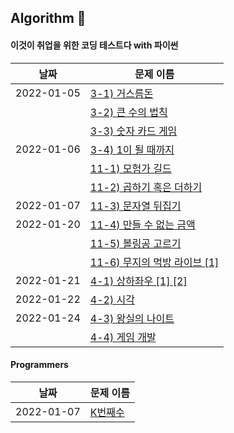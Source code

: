 ## Algorithm :dizzy:

#### 이것이 취업을 위한 코딩 테스트다 with 파이썬

|날짜|문제 이름|
|---|---|
|2022-01-05|<a href="https://github.com/Pro-Judy/Algorithm/blob/main/src/ch03/Greedy1.java"> 3-1) 거스름돈 </a>|
||<a href="https://github.com/Pro-Judy/Algorithm/blob/main/src/ch03/Greedy2.java">3-2) 큰 수의 법칙</a>|
||<a href="https://github.com/Pro-Judy/Algorithm/blob/main/src/ch03/Greedy3.java">3-3) 숫자 카드 게임</a>|
|2022-01-06|<a href="https://github.com/Pro-Judy/Algorithm/blob/main/src/ch03/Greedy4.java"> 3-4) 1이 될 때까지 </a>|
||<a href="https://github.com/Pro-Judy/Algorithm/blob/main/src/ch11/Greedy1.java"> 11-1) 모험가 길드  </a>|
||<a href="https://github.com/Pro-Judy/Algorithm/blob/main/src/ch11/Greedy2.java"> 11-2) 곱하기 혹은 더하기  </a>|
|2022-01-07|<a href="https://github.com/Pro-Judy/Algorithm/blob/main/src/ch11/Greedy3.java"> 11-3) 문자열 뒤집기 </a>|
|2022-01-20|<a href="https://github.com/Pro-Judy/Algorithm/blob/main/src/ch11/Greedy4.java"> 11-4) 만들 수 없는 금액 </a>|
||<a href="https://github.com/Pro-Judy/Algorithm/blob/main/src/ch11/Greedy5.java"> 11-5) 볼링공 고르기 </a>|
||<a href="https://github.com/Pro-Judy/Algorithm/blob/main/src/ch11/Greedy6.java"> 11-6) 무지의 먹방 라이브 [1] </a>|
|2022-01-21|<a href="https://github.com/Pro-Judy/Algorithm/blob/main/src/ch04/Impl1.java"> 4-1) 상하좌우 [1] </a><a href="https://github.com/Pro-Judy/Algorithm/blob/main/src/ch04/Impl1_1.java"> [2] </a>|
|2022-01-22|<a href="https://github.com/Pro-Judy/Algorithm/blob/main/src/ch04/Impl2.java"> 4-2) 시각 </a>|
|2022-01-24|<a href="https://github.com/Pro-Judy/Algorithm/blob/main/src/ch04/Impl3.java"> 4-3) 왕실의 나이트 </a>|
||<a href="https://github.com/Pro-Judy/Algorithm/blob/main/src/ch04/Impl4.java"> 4-4) 게임 개발 </a>|

#### Programmers

|날짜|문제 이름|
|---|---|
|2022-01-07|<a href="https://github.com/Pro-Judy/Algorithm/blob/main/src/programmers/level1/K번째수.java"> K번째수 </a>|
